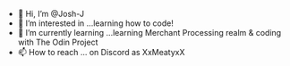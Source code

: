 - 👋 Hi, I’m @Josh-J
- 👀 I’m interested in ...learning how to code!
- 🌱 I’m currently learning ...learning Merchant Processing realm & coding with The Odin Project
- 📫 How to reach ... on Discord as XxMeatyxX
